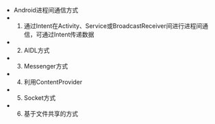 - Android进程间通信方式
- 1. 通过Intent在Activity、Service或BroadcastReceiver间进行进程间通信，可通过Intent传递数据
- 2. AIDL方式
- 3. Messenger方式
- 4. 利用ContentProvider
- 5. Socket方式
- 6. 基于文件共享的方式